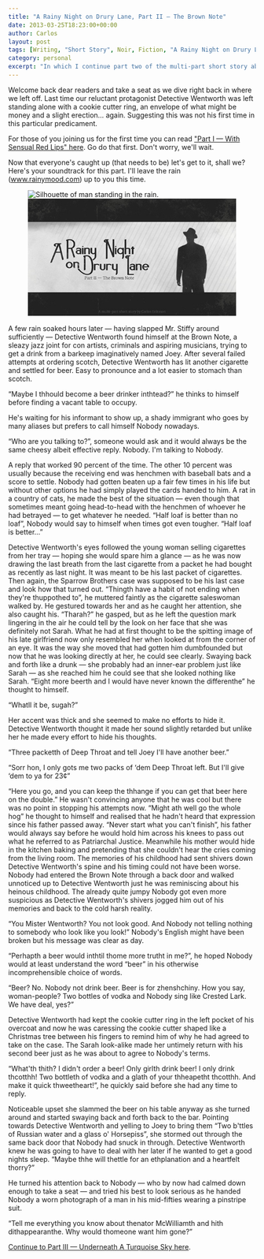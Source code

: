 ```yaml
---
title: "A Rainy Night on Drury Lane, Part II — The Brown Note"
date: 2013-03-25T18:23:00+00:00
author: Carlos
layout: post
tags: [Writing, "Short Story", Noir, Fiction, "A Rainy Night on Drury Lane", Humour]
category: personal
excerpt: "In which I continue part two of the multi-part short story about an ineffectual detective with a lisp."
---
```

Welcome back dear readers and take a seat as we dive right back in where we left off. Last time our reluctant protagonist Detective Wentworth was left standing alone with a cookie cutter ring, an envelope of what might be money and a slight erection… again. Suggesting this was not his first time in this particular predicament.

For those of you joining us for the first time you can read ["Part I — With Sensual Red Lips" here](/blog/a-rainy-night-on-drury-lane). Go do that first. Don't worry, we'll wait.

Now that everyone's caught up (that needs to be) let's get to it, shall we? Here's your soundtrack for this part. I'll leave the rain (<a href="http://www.rainymood.com/" >www.rainymood.com</a>) up to you this time.

<figure>
    <img class="js-lazy-load" data-original="/assets/posts/2013/03/part-2-the-brown-note-header.jpg" alt="Silhouette of man standing in the rain.">
  <noscript>
    <img src="/assets/posts/2013/03/part-2-the-brown-note-header.jpg" alt="Silhouette of man standing in the rain.">
  </noscript>
  <figcaption></figcaption>
</figure>

A few rain soaked hours later — having slapped Mr. Stiffy around sufficiently — Detective Wentworth found himself at the Brown Note, a sleazy jazz joint for con artists, criminals and aspiring musicians, trying to get a drink from a barkeep imaginatively named Joey. After several failed attempts at ordering scotch, Detective Wentworth has lit another cigarette and settled for beer. Easy to pronounce and a lot easier to stomach than scotch.

“Maybe I thhould become a beer drinker inthtead?” he thinks to himself before finding a vacant table to occupy.

He's waiting for his informant to show up, a shady immigrant who goes by many aliases but prefers to call himself Nobody nowadays.

“Who are you talking to?”, someone would ask and it would always be the same cheesy albeit effective reply. Nobody. I'm talking to Nobody.

A reply that worked 90 percent of the time. The other 10 percent was usually because the receiving end was henchmen with baseball bats and a score to settle. Nobody had gotten beaten up a fair few times in his life but without other options he had simply played the cards handed to him. A rat in a country of cats, he made the best of the situation — even though that sometimes meant going head-to-head with the henchmen of whoever he had betrayed — to get whatever he needed. “Half loaf is better than no loaf”, Nobody would say to himself when times got even tougher. “Half loaf is better…”

Detective Wentworth's eyes followed the young woman selling cigarettes from her tray — hoping she would spare him a glance — as he was now drawing the last breath from the last cigarette from a packet he had bought as recently as last night. It was meant to be his last packet of cigarettes. Then again, the Sparrow Brothers case was supposed to be his last case and look how that turned out. “Thingth have a habit of not ending when they're thuppothed to”, he muttered faintly as the cigarette saleswoman walked by. He gestured towards her and as he caught her attention, she also caught his. “Tharah?” he gasped, but as he left the question mark lingering in the air he could tell by the look on her face that she was definitely not Sarah. What he had at first thought to be the spitting image of his late girlfriend now only resembled her when looked at from the corner of an eye. It was the way she moved that had gotten him dumbfounded but now that he was looking directly at her, he could see clearly. Swaying back and forth like a drunk — she probably had an inner-ear problem just like Sarah — as she reached him he could see that she looked nothing like Sarah. “Eight more beerth and I would have never known the differenthe” he thought to himself.

“Whatll it be, sugah?”

Her accent was thick and she seemed to make no efforts to hide it. Detective Wentworth thought it made her sound slightly retarded but unlike her he made every effort to hide his thoughts.

“Three packetth of Deep Throat and tell Joey I'll have another beer.”

“Sorr hon, I only gots me two packs of &#8216;dem Deep Throat left. But I'll give &#8216;dem to ya for 23¢”

“Here you go, and you can keep the thhange if you can get that beer here on the double.” He wasn't convincing anyone that he was cool but there was no point in stopping his attempts now. “Might ath well go the whole hog” he thought to himself and realised that he hadn't heard that expression since his father passed away. “Never start what you can't finish”, his father would always say before he would hold him across his knees to pass out what he referred to as Patriarchal Justice. Meanwhile his mother would hide in the kitchen baking and pretending that she couldn't hear the cries coming from the living room. The memories of his childhood had sent shivers down Detective Wentworth's spine and his timing could not have been worse. Nobody had entered the Brown Note through a back door and walked unnoticed up to Detective Wentworth just he was reminiscing about his heinous childhood. The already quite jumpy Nobody got even more suspicious as Detective Wentworth's shivers jogged him out of his memories and back to the cold harsh reality.

“You Mister Wentworth? You not look good. And Nobody not telling nothing to somebody who look like you look!” Nobody's English might have been broken but his message was clear as day.

“Perhapth a beer would inthtil thome more trutht in me?”, he hoped Nobody would at least understand the word “beer” in his otherwise incomprehensible choice of words.

“Beer? No. Nobody not drink beer. Beer is for zhenshchiny. How you say, woman-people? Two bottles of vodka and Nobody sing like Crested Lark. We have deal, yes?”

Detective Wentworth had kept the cookie cutter ring in the left pocket of his overcoat and now he was caressing the cookie cutter shaped like a Christmas tree between his fingers to remind him of why he had agreed to take on the case. The Sarah look-alike made her untimely return with his second beer just as he was about to agree to Nobody's terms.

“What'th thith? I didn't order a beer! Only girlth drink beer! I only drink thcotthh! Two bottleth of vodka and a glath of your thheapetht thcotthh. And make it quick thweetheart!”, he quickly said before she had any time to reply.

Noticeable upset she slammed the beer on his table anyway as she turned around and started swaying back and forth back to the bar. Pointing towards Detective Wentworth and yelling to Joey to bring them “Two b'ttles of Russian water and a glass o' Horsepiss”, she stormed out through the same back door that Nobody had snuck in through. Detective Wentworth knew he was going to have to deal with her later if he wanted to get a good nights sleep. “Maybe thhe will thettle for an ethplanation and a heartfelt thorry?”

He turned his attention back to Nobody — who by now had calmed down enough to take a seat — and tried his best to look serious as he handed Nobody a worn photograph of a man in his mid-fifties wearing a pinstripe suit.

“Tell me everything you know about thenator McWilliamth and hith dithappearanthe. Why would thomeone want him gone?”

[Continue to Part III — Underneath A Turquoise Sky here](/blog/a-rainy-night-on-drury-lane-part-iii-underneath-a-turquoise-sky).
 